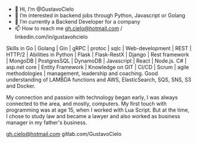 - 👋 Hi, I’m @GustavoCielo
- 👀 I’m interested in backend jobs through Python, Javascript or Golang
- 🌱 I’m currently a Backend Developer for a company
- 📫 How to reach me gh.cielo@hotmail.com / linkedin.com/in/gustavohcielo

Skills in Go | Golang | Gin | gRPC | protoc | sqlc | Web-development | REST | HTTP/2 | 
Abilities in Python | Flask | Flask-RestX | Django | Rest framework | MongoDB | PostgresSQL | DynamoDB |
Javascript | React | Node.js.
C# | asp.net core | Entity Framework | 
Knowledge on GIT | CI/CD | Scrum | agile methodologies | management, leadership and coaching.
Good understanding of LAMBDA functions and AWS, ElasticSearch, SQS, SNS, S3 and Docker.

My connection and passion with technology began early, I was always connected to the area, and mostly, computers.
My first touch with programming was at age 15, when I worked with Lua Script. 
But at the time, I chose to study law and became a lawyer and also worked as business manager in my father's business.

gh.cielo@hotmail.com
gitlab.com/GustavoCielo
